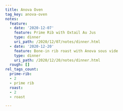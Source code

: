 ```yaml
---
title: Anova Oven
tag_key: anova-oven
notes:
  feature:
  - date: '2020-12-07'
    feature: Prime Rib with Oxtail Au Jus
    type: dinner
    uri_path: /2020/12/07/notes/dinner.html
  - date: '2020-12-20'
    feature: Bone-in rib roast with Anova sous vide
    type: dinner
    uri_path: /2020/12/20/notes/dinner.html
  rough: []
rel_tags_count:
  prime-rib:
  - 2
  - prime rib
  roast:
  - 2
  - roast

---
```

